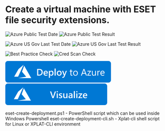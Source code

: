 # Create a virtual machine with ESET file security extensions.

![Azure Public Test Date](https://azurequickstartsservice.blob.core.windows.net/badges/eset-vm-extension/PublicLastTestDate.svg)
![Azure Public Test Result](https://azurequickstartsservice.blob.core.windows.net/badges/eset-vm-extension/PublicDeployment.svg)

![Azure US Gov Last Test Date](https://azurequickstartsservice.blob.core.windows.net/badges/eset-vm-extension/FairfaxLastTestDate.svg)
![Azure US Gov Last Test Result](https://azurequickstartsservice.blob.core.windows.net/badges/eset-vm-extension/FairfaxDeployment.svg)

![Best Practice Check](https://azurequickstartsservice.blob.core.windows.net/badges/eset-vm-extension/BestPracticeResult.svg)
![Cred Scan Check](https://azurequickstartsservice.blob.core.windows.net/badges/eset-vm-extension/CredScanResult.svg)

[![Deploy To Azure](https://raw.githubusercontent.com/Azure/azure-quickstart-templates/master/1-CONTRIBUTION-GUIDE/images/deploytoazure.svg?sanitize=true)]("https://portal.azure.com/#create/Microsoft.Template/uri/https%3A%2F%2Fraw.githubusercontent.com%2FAzure%2Fazure-quickstart-templates%2Fmaster%2Feset-vm-extension%2Fazuredeploy.json")
[![Visualize](https://raw.githubusercontent.com/Azure/azure-quickstart-templates/master/1-CONTRIBUTION-GUIDE/images/visualizebutton.svg?sanitize=true)]("http://armviz.io/#/?load=https%3A%2F%2Fraw.githubusercontent.com%2FAzure%2Fazure-quickstart-templates%2Fmaster%2Feset-vm-extension%2Fazuredeploy.json")

eset-create-deployment.ps1 - PowerShell script which can be used inside Windows
Powershell eset-create-deployment-cli.sh - Xplat-cli shell script for Linux or
XPLAT-CLI environment
